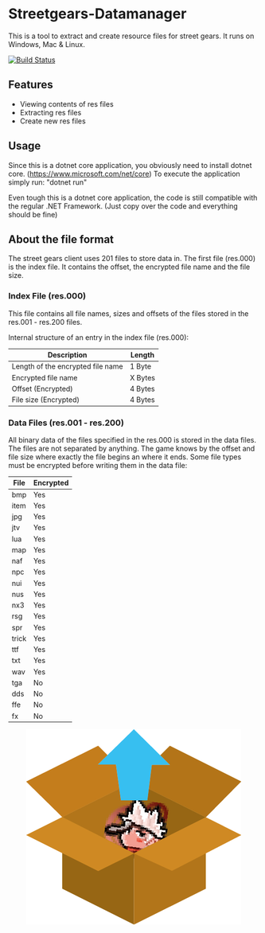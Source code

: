# Streetgears-Datamanager
This is a tool to extract and create resource files for street gears.
It runs on Windows, Mac & Linux.

[![Build Status](https://travis-ci.org/itsexe/Streetgears-Datamanager.svg)](https://travis-ci.org/itsexe/Streetgears-Datamanager)

## Features
+ Viewing contents of res files
+ Extracting res files
+ Create new res files

## Usage
Since this is a dotnet core application, you obviously need to install dotnet core. (https://www.microsoft.com/net/core)
To execute the application simply run: "dotnet run"

Even tough this is a dotnet core application, the code is still compatible with the regular .NET Framework. (Just copy over the code and everything should be fine)

## About the file format
The street gears client uses 201 files to store data in.
The first file (res.000) is the index file. It contains the offset, the encrypted file name and the file size.

### Index File (res.000)
This file contains all file names, sizes and offsets of the files stored in the res.001 - res.200 files.

Internal structure of an entry in the index file (res.000):

Description | Length
--- | -----------
Length of the encrypted file name   | 1 Byte
Encrypted file name  | X Bytes
Offset (Encrypted)  | 4 Bytes
File size (Encrypted)   | 4 Bytes

### Data Files (res.001 - res.200)
All binary data of the files specified in the res.000 is stored in the data files.
The files are not separated by anything. The game knows by the offset and file size where exactly the file begins an where it ends.
Some file types must be encrypted before writing them in the data file:

File | Encrypted
--- | -----------
bmp   | Yes
item  | Yes
jpg  | Yes
jtv   | Yes
lua   | Yes
map   | Yes
naf   | Yes
npc   | Yes
nui   | Yes
nus   | Yes
nx3   | Yes
rsg   | Yes
spr   | Yes
trick   | Yes
ttf   | Yes
txt   | Yes
wav   | Yes
tga   | No
dds   | No
ffe   | No
fx   | No


<p align="center">
  <img src="https://raw.githubusercontent.com/itsexe/Streetgears-Datamanager/master/unpack.png" alt="Logo"/>
</p>
